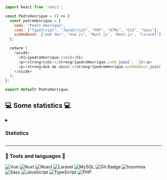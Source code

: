 ```javascript
import React from 'react';

const PedroHenrique = () => {
  const pedroHenrique = {
    name: "Pedro Henrique",
    code: ["TypeScript", "JavaScript", "PHP", "HTML", "CSS", "Sass"],
    askMeAbout: ["web dev", "Vue.js", "Nuxt.js", "Next.js", "laravel"],
  };

  return (
    <aside>
      <h1>{pedroHenrique.name}</h1>
      <p><strong>Code:</strong>{pedroHenrique.code.join(', ')}</p>
      <p><strong>Ask me about:</strong>{pedroHenrique.askMeAbout.join(', ')}</p>
    </aside>
  );
};

export default PedroHenrique;
```

## 💻 Some statistics 💻
<details>
       <summary><h3>Statistics</h3></summary>
    <div align="left">
         <a href="https://github.com/PedroHRFerreira?tab=repositories">
            <img width="800" height="220" src="https://streak-stats.demolab.com/?user=PedroHRFerreira&theme=dark&hide_border=true&border_radius=5&card_width=1000">
         </a>
    </div>
    <div align="left">
      <a href="https://github.com/PedroHRFerreira?tab=repositories">
        <img align="left" src="https://github-readme-stats.vercel.app/api/top-langs?username=PedroHRFerreira&show_icons=true&locale=en&layout=compact&theme=dark" />
        <img align="center" src="https://github-readme-stats.vercel.app/api?username=PedroHRFerreira&show_icons=true&theme=dark&hide_height=27" alt="PedroHRFerreira github stats"/>
      </a>
    </div>
</details>

---

### 🔨 Tools and languages 🔨
![Vue](https://img.shields.io/badge/vue-%2335495e.svg?style=for-the-badge&logo=vuedotjs&logoColor=%234FC08D) 
![Nuxt](https://img.shields.io/badge/Nuxt-%2335495e.svg?style=for-the-badge&logo=nuxtdotjs&logoColor=%234FC08D)
![React](https://img.shields.io/badge/React-%23007ACC?style=for-the-badge&logo=react&logoColor=white)
![Laravel](https://img.shields.io/badge/Laravel-%23FF2D20?style=for-the-badge&logo=laravel&logoColor=white)
![MySQL](https://img.shields.io/badge/MySQL-00758F.svg?style=for-the-badge&logo=MySQL&logoColor=white)
![Git Badge](https://img.shields.io/badge/Git-F05032?style=for-the-badge&logo=git&logoColor=white)
![Insomnia](https://img.shields.io/badge/Insomnia-4000BF?style=for-the-badge&logo=insomnia&logoColor=white)
<br>
![Sass](https://img.shields.io/badge/Sass-%23CC6699.svg?style=for-the-badge&logo=sass&logoColor=white)
![JavaScript](https://img.shields.io/badge/javascript-%23323330.svg?style=for-the-badge&logo=javascript&logoColor=%23F7DF1E)
![TypeScript](https://img.shields.io/badge/TypeScript-%23007ACC.svg?style=for-the-badge&logo=typescript&logoColor=white)
![PHP](https://img.shields.io/badge/PHP-777BB4?style=for-the-badge&logo=php&logoColor=white)
